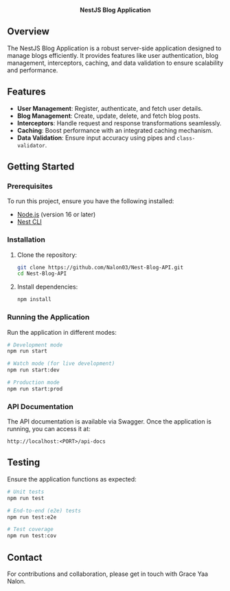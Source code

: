 <p align="center">
  <b>NestJS Blog Application</b>
</p>

## Overview

The NestJS Blog Application is a robust server-side application designed to manage blogs efficiently. It provides features like user authentication, blog management, interceptors, caching, and data validation to ensure scalability and performance.

## Features

- **User Management**: Register, authenticate, and fetch user details.
- **Blog Management**: Create, update, delete, and fetch blog posts.
- **Interceptors**: Handle request and response transformations seamlessly.
- **Caching**: Boost performance with an integrated caching mechanism.
- **Data Validation**: Ensure input accuracy using pipes and `class-validator`.

## Getting Started

### Prerequisites

To run this project, ensure you have the following installed:

- [Node.js](https://nodejs.org/) (version 16 or later)
- [Nest CLI](https://docs.nestjs.com/cli/overview)

### Installation

1. Clone the repository:
   ```bash
   git clone https://github.com/Nalon03/Nest-Blog-API.git
   cd Nest-Blog-API
   ```

2. Install dependencies:
   ```bash
   npm install
   ```

### Running the Application

Run the application in different modes:

```bash
# Development mode
npm run start

# Watch mode (for live development)
npm run start:dev

# Production mode
npm run start:prod
```

### API Documentation

The API documentation is available via Swagger. Once the application is running, you can access it at:

```
http://localhost:<PORT>/api-docs
```

## Testing

Ensure the application functions as expected:

```bash
# Unit tests
npm run test

# End-to-end (e2e) tests
npm run test:e2e

# Test coverage
npm run test:cov
```
## Contact
For contributions and collaboration, please get in touch with Grace Yaa Nalon.


